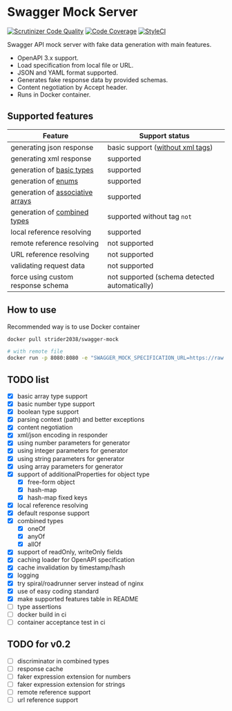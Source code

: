 # Swagger Mock Server

[![Scrutinizer Code Quality](https://scrutinizer-ci.com/g/strider2038/swagger-mock/badges/quality-score.png?b=master)](https://scrutinizer-ci.com/g/strider2038/swagger-mock/?branch=master)
[![Code Coverage](https://scrutinizer-ci.com/g/strider2038/swagger-mock/badges/coverage.png?b=master)](https://scrutinizer-ci.com/g/strider2038/swagger-mock/?branch=master)
[![StyleCI](https://github.styleci.io/repos/145602302/shield?branch=master)](https://github.styleci.io/repos/145602302)

Swagger API mock server with fake data generation with main features.

* OpenAPI 3.x support.
* Load specification from local file or URL.
* JSON and YAML format supported.
* Generates fake response data by provided schemas.
* Content negotiation by Accept header.
* Runs in Docker container.

## Supported features

| Feature | Support status |
| --- | --- |
| generating json response | basic support ([without xml tags](https://swagger.io/docs/specification/data-models/representing-xml/)) |
| generating xml response | supported |
| generation of [basic types](https://swagger.io/docs/specification/data-models/data-types/) | supported |
| generation of [enums](https://swagger.io/docs/specification/data-models/enums/) | supported |
| generation of [associative arrays](https://swagger.io/docs/specification/data-models/dictionaries/) | supported |
| generation of [combined types](https://swagger.io/docs/specification/data-models/oneof-anyof-allof-not/) | supported without tag `not` |
| local reference resolving | supported |
| remote reference resolving | not supported |
| URL reference resolving | not supported |
| validating request data | not supported |
| force using custom response schema | not supported (schema detected automatically) |

## How to use

Recommended way is to use Docker container

```bash
docker pull strider2038/swagger-mock

# with remote file
docker run -p 8080:8080 -e "SWAGGER_MOCK_SPECIFICATION_URL=https://raw.githubusercontent.com/OAI/OpenAPI-Specification/master/examples/v3.0/petstore.yaml" --rm strider2038/swagger-mock
```

## TODO list

* [x] basic array type support
* [x] basic number type support
* [x] boolean type support
* [x] parsing context (path) and better exceptions
* [x] content negotiation
* [x] xml/json encoding in responder
* [x] using number parameters for generator
* [x] using integer parameters for generator
* [x] using string parameters for generator
* [x] using array parameters for generator
* [x] support of additionalProperties for object type
  * [x] free-form object
  * [x] hash-map
  * [x] hash-map fixed keys
* [x] local reference resolving
* [x] default response support
* [x] combined types
  * [x] oneOf
  * [x] anyOf
  * [x] allOf
* [x] support of readOnly, writeOnly fields
* [x] caching loader for OpenAPI specification
* [x] cache invalidation by timestamp/hash
* [x] logging
* [x] try spiral/roadrunner server instead of nginx
* [x] use of easy coding standard
* [x] make supported features table in README
* [ ] type assertions
* [ ] docker build in ci
* [ ] container acceptance test in ci 

## TODO for v0.2

* [ ] discriminator in combined types
* [ ] response cache
* [ ] faker expression extension for numbers
* [ ] faker expression extension for strings
* [ ] remote reference support
* [ ] url reference support
